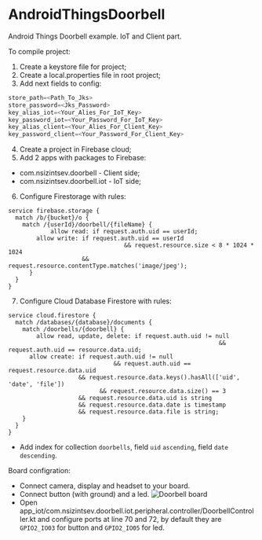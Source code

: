 # AndroidThingsDoorbell
Android Things Doorbell example. IoT and Client part.

To compile project:
1. Create a keystore file for project;
2. Create a local.properties file in root project;
3. Add next fields to config:
```gradle
store_path=<Path_To_Jks>
store_password=<Jks_Password>
key_alias_iot=<Your_Alies_For_IoT_Key>
key_password_iot=<Your_Password_For_IoT_Key>
key_alias_client=<Your_Alies_For_Client_Key>
key_password_client=<Your_Password_For_Client_Key>
```
4. Create a project in Firebase cloud;
5. Add 2 apps with packages to Firebase:
* com.nsizintsev.doorbell - Client side;
* com.nsizintsev.doorbell.iot - IoT side;
6. Configure Firestorage with rules:
```Firebase
service firebase.storage {
  match /b/{bucket}/o {
    match /{userId}/doorbell/{fileName} {
    		allow read: if request.auth.uid == userId;        
        allow write: if request.auth.uid == userId
        						 && request.resource.size < 8 * 1024 * 1024
                     && request.resource.contentType.matches('image/jpeg');
      }
  }
}
```
7. Configure Cloud Database Firestore with rules:
```Firebase
service cloud.firestore {
  match /databases/{database}/documents {
    match /doorbells/{doorbell} {
    	allow read, update, delete: if request.auth.uid != null
      														&& request.auth.uid == resource.data.uid;
      allow create: if request.auth.uid != null
      						  && request.auth.uid == request.resource.data.uid                   
                    && request.resource.data.keys().hasAll(['uid', 'date', 'file'])
             			  && request.resource.data.size() == 3
                    && request.resource.data.uid is string
                    && request.resource.data.date is timestamp
                    && request.resource.data.file is string;       
    }
  }
}
```
  * Add index for collection `doorbells`, field `uid` `ascending`, field `date` `descending`.  
  
  Board configration:
  * Connect camera, display and headset to your board.
  * Connect button (with ground) and a led.
  ![Doorbell board](https://i.imgur.com/gmOlPDK.jpg)
  * Open app_iot/com.nsizintsev.doorbell.iot.peripheral.controller/DoorbellController.kt and configure ports at line 70 and 72, by default they are `GPIO2_IO03` for button and `GPIO2_IO05` for led.
  

